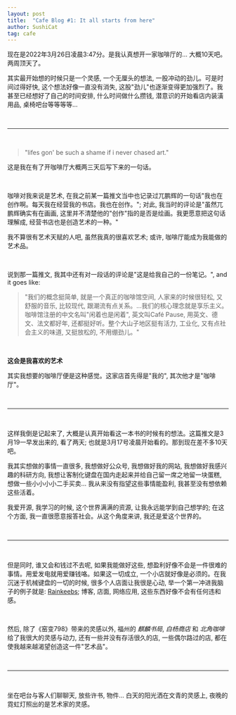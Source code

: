 ```yaml
---
layout: post
title:  "Cafe Blog #1: It all starts from here"
author: SushiCat
tag: cafe
---
```



现在是2022年3月26日凌晨3:47分。是我认真想开一家咖啡厅的... 大概10天吧。两周顶天了。

其实最开始想的时候只是一个灵感, 一个无厘头的想法, 一股冲动的劲儿。可是时间过得好快, 这个想法好像一直没有消失, 这股"劲儿"也逐渐变得更加强烈了。我甚至已经想好了自己的时间安排, 什么时间做什么攒钱, 潜意识的开始看店内装潢用品, 桌椅吧台等等等等...

<br>

---

<br>

> "lifes gon' be such a shame if i never chased art."

这是我在有了开咖啡厅大概两三天后写下来的一句话。

<br>

咖啡对我来说是艺术, 在我之前某一篇推文当中也记录过兀鹏辉的一句话"我也在创作啊。每天我在经营我的书店。我也在创作。"; 对此, 我当时的评论是"虽然兀鹏辉确实有在画画, 这里并不清楚他的"创作"指的是否是绘画。我更愿意把这句话理解成, 经营书店也是创造艺术的一种。"

我不算很有艺术天赋的人吧, 虽然我真的很喜欢艺术; 或许, 咖啡厅能成为我能做的艺术品。

<br>

说到那一篇推文, 我其中还有对一段话的评论是"这是给我自己的一份笔记。", and it goes like:
> "我们的概念挺简单, 就是一个真正的咖啡馆空间, 人家来的时候很轻松, 又舒服的音乐, 比较现代, 跟潮流有点关系。...我们的核心理念就是享乐主义。咖啡馆注册的中文名叫"闲着也是闲着", 英文叫Café Pause, 用英文、德文、法文都好年, 还都挺好听。整个大山子地区挺有活力, 工业化, 又有点社会主义的味道, 又挺放松的, 不用绷劲儿。"

<br>

**这会是我喜欢的艺术**

其实我想要的咖啡厅便是这种感觉。这家店首先得是"我的", 其次他才是"咖啡厅"。

<br>

---

<br>

这样我倒是记起来了, 大概是认真开始看这一本书的时候有的想法。这篇推文是3月19一早发出来的, 看了两天; 也就是3月17号凌晨开始看的。那到现在差不多10天吧。

我其实想做的事情一直很多, 我想做好公众号, 我想做好我的网站, 我想做好我感兴趣的科研方向, 我想让客制化键盘在国内走起来并给自己留一席之地留一块蛋糕, 想做一些小小小小二手买卖... 我从来没有指望这些事情能盈利, 我甚至没有想依赖这些活着。

我爱开源, 我学习的时候, 这个世界满满的资源, 让我永远能学到自己想学的; 在这个方面, 我一直很愿意报答社会。从这个角度来讲, 我还是爱这个世界的。

<br>

---

<br>

但是同时, 谁又会和钱过不去呢, 如果我能做好这些, 想盈利好像不会是一件很难的事情。用爱发电就用爱赚钱咯。如果这一切成立, 一个小店就好像是必须的。在我沉迷于机械键盘的一切的时候, 很多个人店面让我很是心动, 举一个第一冲进我脑子的例子就是: [Rainkeebs](https://www.rainkeebs.mx/); 博客, 店面, 网络应用, 这些东西好像不会有任何违和感。

<br>

然后, 除了《窑变798》带来的灵感以外, 福州的 *麒麟书局*, *白杨商店* 和 *北角咖啡* 给了我很大的灵感与动力, 还有一些并没有存活很久的店, 一些偶尔路过的店, 都在使我越来越渴望创造这一件"艺术品"。

<br>

---

<br>

坐在吧台与客人们聊聊天, 放些许书, 物件... 白天的阳光洒在文青的灵感上, 夜晚的霓虹灯照出的是艺术家的灵感。